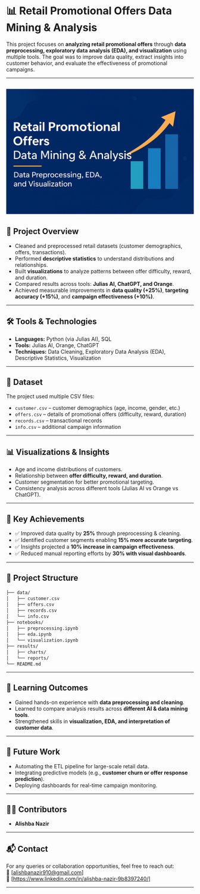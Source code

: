 # 📊 Retail Promotional Offers Data Mining & Analysis

This project focuses on **analyzing retail promotional offers** through **data preprocessing, exploratory data analysis (EDA), and visualization** using multiple tools. The goal was to improve data quality, extract insights into customer behavior, and evaluate the effectiveness of promotional campaigns.

---
![image alt](https://github.com/AlishbaNazir/Retail-Promotional-Offers-Analyzer/blob/main/ChatGPT%20Image%20Aug%2030,%202025,%2007_40_59%20PM.png?raw=true)
---

## 🚀 Project Overview

- Cleaned and preprocessed retail datasets (customer demographics, offers, transactions).
- Performed **descriptive statistics** to understand distributions and relationships.
- Built **visualizations** to analyze patterns between offer difficulty, reward, and duration.
- Compared results across tools: **Julias AI, ChatGPT, and Orange**.
- Achieved measurable improvements in **data quality (+25%)**, **targeting accuracy (+15%)**, and **campaign effectiveness (+10%)**.

---

## 🛠️ Tools & Technologies

- **Languages:** Python (via Julias AI), SQL
- **Tools:** Julias AI, Orange, ChatGPT
- **Techniques:** Data Cleaning, Exploratory Data Analysis (EDA), Descriptive Statistics, Visualization

---

## 📂 Dataset

The project used multiple CSV files:

- `customer.csv` – customer demographics (age, income, gender, etc.)
- `offers.csv` – details of promotional offers (difficulty, reward, duration)
- `records.csv` – transactional records
- `info.csv` – additional campaign information

---

## 📊 Visualizations & Insights

- Age and income distributions of customers.
- Relationship between **offer difficulty, reward, and duration**.
- Customer segmentation for better promotional targeting.
- Consistency analysis across different tools (Julias AI vs Orange vs ChatGPT).

---

## 🔑 Key Achievements

- ✅ Improved data quality by **25%** through preprocessing & cleaning.
- ✅ Identified customer segments enabling **15% more accurate targeting**.
- ✅ Insights projected a **10% increase in campaign effectiveness**.
- ✅ Reduced manual reporting efforts by **30% with visual dashboards**.

---

## 📌 Project Structure

```
├── data/
│   ├── customer.csv
│   ├── offers.csv
│   ├── records.csv
│   └── info.csv
├── notebooks/
│   ├── preprocessing.ipynb
│   ├── eda.ipynb
│   └── visualization.ipynb
├── results/
│   ├── charts/
│   └── reports/
└── README.md
```

---

## 🎯 Learning Outcomes

- Gained hands-on experience with **data preprocessing and cleaning**.
- Learned to compare analysis results across **different AI & data mining tools**.
- Strengthened skills in **visualization, EDA, and interpretation of customer data**.

---

## 📌 Future Work

- Automating the ETL pipeline for large-scale retail data.
- Integrating predictive models (e.g., **customer churn or offer response prediction**).
- Deploying dashboards for real-time campaign monitoring.

---

## 👩‍💻 Contributors

- **Alishba Nazir**

---

## 📬 Contact

For any queries or collaboration opportunities, feel free to reach out:  
📧 [alishbanazir910@gmail.com]  
💼 [https://www.linkedin.com/in/alishba-nazir-9b8397240/]

---
